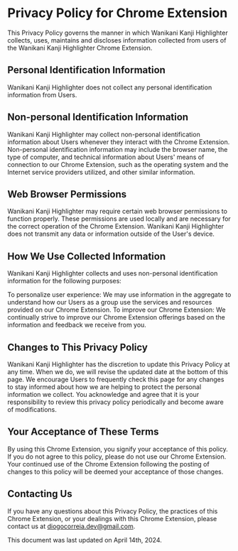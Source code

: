 # Privacy Policy for Chrome Extension

This Privacy Policy governs the manner in which Wanikani Kanji Highlighter collects, uses, maintains and discloses information collected from users of the Wanikani Kanji Highlighter Chrome Extension.

## Personal Identification Information

Wanikani Kanji Highlighter does not collect any personal identification information from Users.

## Non-personal Identification Information

Wanikani Kanji Highlighter may collect non-personal identification information about Users whenever they interact with the Chrome Extension. Non-personal identification information may include the browser name, the type of computer, and technical information about Users' means of connection to our Chrome Extension, such as the operating system and the Internet service providers utilized, and other similar information.

## Web Browser Permissions

Wanikani Kanji Highlighter may require certain web browser permissions to function properly. These permissions are used locally and are necessary for the correct operation of the Chrome Extension. Wanikani Kanji Highlighter does not transmit any data or information outside of the User's device.

## How We Use Collected Information

Wanikani Kanji Highlighter collects and uses non-personal identification information for the following purposes:

To personalize user experience: We may use information in the aggregate to understand how our Users as a group use the services and resources provided on our Chrome Extension.
To improve our Chrome Extension: We continually strive to improve our Chrome Extension offerings based on the information and feedback we receive from you.

## Changes to This Privacy Policy

Wanikani Kanji Highlighter has the discretion to update this Privacy Policy at any time. When we do, we will revise the updated date at the bottom of this page. We encourage Users to frequently check this page for any changes to stay informed about how we are helping to protect the personal information we collect. You acknowledge and agree that it is your responsibility to review this privacy policy periodically and become aware of modifications.

## Your Acceptance of These Terms

By using this Chrome Extension, you signify your acceptance of this policy. If you do not agree to this policy, please do not use our Chrome Extension. Your continued use of the Chrome Extension following the posting of changes to this policy will be deemed your acceptance of those changes.

## Contacting Us

If you have any questions about this Privacy Policy, the practices of this Chrome Extension, or your dealings with this Chrome Extension, please contact us at diogocorreia.dev@gmail.com.

This document was last updated on April 14th, 2024.

